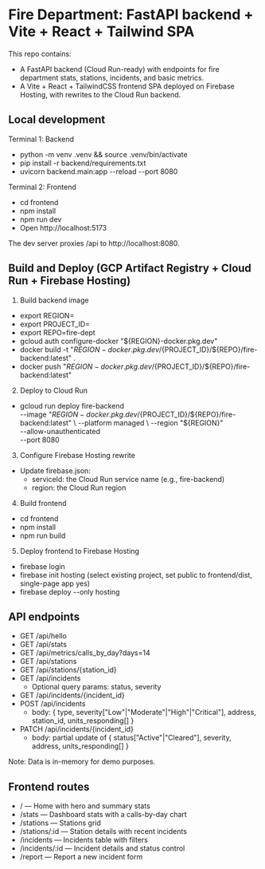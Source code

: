 # Fire Department: FastAPI backend + Vite + React + Tailwind SPA

This repo contains:
- A FastAPI backend (Cloud Run-ready) with endpoints for fire department stats, stations, incidents, and basic metrics.
- A Vite + React + TailwindCSS frontend SPA deployed on Firebase Hosting, with rewrites to the Cloud Run backend.

## Local development

Terminal 1: Backend
- python -m venv .venv && source .venv/bin/activate
- pip install -r backend/requirements.txt
- uvicorn backend.main:app --reload --port 8080

Terminal 2: Frontend
- cd frontend
- npm install
- npm run dev
- Open http://localhost:5173

The dev server proxies /api to http://localhost:8080.

## Build and Deploy (GCP Artifact Registry + Cloud Run + Firebase Hosting)

1) Build backend image
- export REGION=<your-region>
- export PROJECT_ID=<your-gcp-project-id>
- export REPO=fire-dept
- gcloud auth configure-docker "${REGION}-docker.pkg.dev"
- docker build -t "${REGION}-docker.pkg.dev/${PROJECT_ID}/${REPO}/fire-backend:latest" .
- docker push "${REGION}-docker.pkg.dev/${PROJECT_ID}/${REPO}/fire-backend:latest"

2) Deploy to Cloud Run
- gcloud run deploy fire-backend \
  --image "${REGION}-docker.pkg.dev/${PROJECT_ID}/${REPO}/fire-backend:latest" \
  --platform managed \
  --region "${REGION}" \
  --allow-unauthenticated \
  --port 8080

3) Configure Firebase Hosting rewrite
- Update firebase.json:
  - serviceId: the Cloud Run service name (e.g., fire-backend)
  - region: the Cloud Run region

4) Build frontend
- cd frontend
- npm install
- npm run build

5) Deploy frontend to Firebase Hosting
- firebase login
- firebase init hosting (select existing project, set public to frontend/dist, single-page app yes)
- firebase deploy --only hosting

## API endpoints

- GET /api/hello
- GET /api/stats
- GET /api/metrics/calls_by_day?days=14
- GET /api/stations
- GET /api/stations/{station_id}
- GET /api/incidents
  - Optional query params: status, severity
- GET /api/incidents/{incident_id}
- POST /api/incidents
  - body: { type, severity["Low"|"Moderate"|"High"|"Critical"], address, station_id, units_responding[] }
- PATCH /api/incidents/{incident_id}
  - body: partial update of { status["Active"|"Cleared"], severity, address, units_responding[] }

Note: Data is in-memory for demo purposes.

## Frontend routes

- / — Home with hero and summary stats
- /stats — Dashboard stats with a calls-by-day chart
- /stations — Stations grid
- /stations/:id — Station details with recent incidents
- /incidents — Incidents table with filters
- /incidents/:id — Incident details and status control
- /report — Report a new incident form